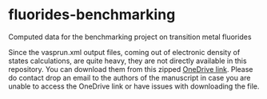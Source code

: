 # fluorides-benchmarking
Computed data for the benchmarking project on transition metal fluorides

Since the vasprun.xml output files, coming out of electronic density of states calculations, are quite heavy, they are not directly available in this repository. You can download them from this zipped <a href="https://indianinstituteofscience-my.sharepoint.com/:u:/g/personal/derejebekele_iisc_ac_in/ESzL4z7xyJ9Eq8Q70GoaH0kBGgVRokZ4IDPih7LyY-VhSg?e=caRfCU">OneDrive link</a>. Please do contact drop an email to the authors of the manuscript in case you are unable to access the OneDrive link or have issues with downloading the file.
